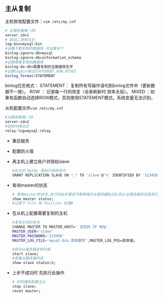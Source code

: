 ## 主从复制
主机修改配置文件：`vim /etc/my.cnf`
```bash
# 主服务器唯一ID
server.id=1
# 启动二进制日志
log-bin=mysql-bin
#设置不要复制的数据库 可设置多个
binlog-ignore-db=mysql
binlog-ignore-db=information_schema
#设置需要复制的数据库
binlog-do-db=需要复制的主数据库名字
#设置logbin格式STATEMENT,ROW,MIXED
binlog_format=STATEMENT
```
binlog日志格式：
STATEMENT： 复制所有写操作语句到binlog文件中（更新数据不一致）。
ROW ： 记录每一行的改变（全表刷新时 效率太低）。
MIXED ：如果有函数自动选择ROW模式，否则使用STATEMENT模式。系统变量无法识别。

从机配置文件`vim /etc/my.cnf`
```bash
#从服务器唯一ID
server-id=2
#启用中继日志
relay-log=mysql-relay
```

* 重启服务
* 配置防火墙
* 再主机上建立账户并授权slave
  ```bash 
  #在主机 MySQL 里执行授权命令
  GRANT REPLICATION SLAVE ON *.* TO 'slave'@'%' IDENTIFIED BY '123456'
  ```
* 查询master的状态
  ```bash
  # 查询master的状态,执行完此步骤后不要再操作主服务器MySQL防止主服务器状态值变化
  show master status;
  #记录下 File 和 Position 的值# 
  ```

* 在从机上配置需要复制的主机
  ```bash
  #复制主机的命令
  CHANGE MASTER TO MASTER_HOST=' 主机的 IP 地址'
  MASTER_USER='slave'
  MASTER_PASSWORD='123456'
  MASTER_LOG_FILE='mysql-bin.具体数字',MASTER_LOG_POS=具体值;

  #启动从服务器复制功能
  start slave;
  #查看从服务器状态
  show slave status\G;
  ```
* 上步不成功时 先执行此操作
  ```bash
  # 如何重新配置主从
  stop slave;
  reset master;  
  ```